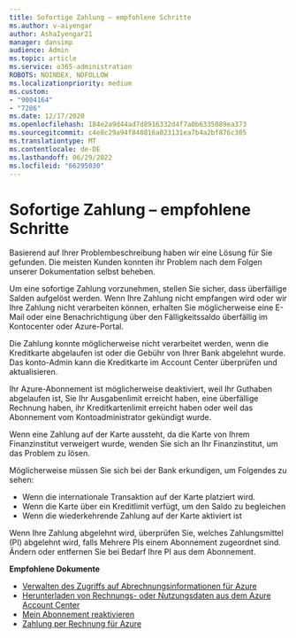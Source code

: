 ```yaml
---
title: Sofortige Zahlung – empfohlene Schritte
ms.author: v-aiyengar
author: AshaIyengar21
manager: dansimp
audience: Admin
ms.topic: article
ms.service: o365-administration
ROBOTS: NOINDEX, NOFOLLOW
ms.localizationpriority: medium
ms.custom:
- "9004164"
- "7286"
ms.date: 12/17/2020
ms.openlocfilehash: 184e2a9d44ad7d8916332d4f7a0b6335089ea373
ms.sourcegitcommit: c4e8c29a94f840816a023131ea7b4a2bf876c305
ms.translationtype: MT
ms.contentlocale: de-DE
ms.lasthandoff: 06/29/2022
ms.locfileid: "66295030"
---
```

# <a name="make-immediate-payment---recommended-steps"></a>Sofortige Zahlung – empfohlene Schritte

Basierend auf Ihrer Problembeschreibung haben wir eine Lösung für Sie gefunden. Die meisten Kunden konnten ihr Problem nach dem Folgen unserer Dokumentation selbst beheben.

Um eine sofortige Zahlung vorzunehmen, stellen Sie sicher, dass überfällige Salden aufgelöst werden. Wenn Ihre Zahlung nicht empfangen wird oder wir Ihre Zahlung nicht verarbeiten können, erhalten Sie möglicherweise eine E-Mail oder eine Benachrichtigung über den Fälligkeitssaldo überfällig im Kontocenter oder Azure-Portal. 

Die Zahlung konnte möglicherweise nicht verarbeitet werden, wenn die Kreditkarte abgelaufen ist oder die Gebühr von Ihrer Bank abgelehnt wurde. Das konto-Admin kann die Kreditkarte im Account Center überprüfen und aktualisieren. 

Ihr Azure-Abonnement ist möglicherweise deaktiviert, weil Ihr Guthaben abgelaufen ist, Sie Ihr Ausgabenlimit erreicht haben, eine überfällige Rechnung haben, ihr Kreditkartenlimit erreicht haben oder weil das Abonnement vom Kontoadministrator gekündigt wurde.  

Wenn eine Zahlung auf der Karte aussteht, da die Karte von Ihrem Finanzinstitut verweigert wurde, wenden Sie sich an Ihr Finanzinstitut, um das Problem zu lösen.  

Möglicherweise müssen Sie sich bei der Bank erkundigen, um Folgendes zu sehen:

- Wenn die internationale Transaktion auf der Karte platziert wird. 
- Wenn die Karte über ein Kreditlimit verfügt, um den Saldo zu begleichen 
- Wenn die wiederkehrende Zahlung auf der Karte aktiviert ist 

Wenn Ihre Zahlung abgelehnt wird, überprüfen Sie, welches Zahlungsmittel (PI) abgelehnt wird, falls Mehrere PIs einem Abonnement zugeordnet sind. Ändern oder entfernen Sie bei Bedarf Ihre PI aus dem Abonnement. 

**Empfohlene Dokumente** 

- [Verwalten des Zugriffs auf Abrechnungsinformationen für Azure](https://docs.microsoft.com/azure/billing/billing-manage-access?WT.mc_id=Portal-Microsoft_Azure_Support)
- [Herunterladen von Rechnungs- oder Nutzungsdaten aus dem Azure Account Center](https://docs.microsoft.com/azure/billing/billing-download-azure-invoice-daily-usage-date?WT.mc_id=Portal-Microsoft_Azure_Support)
- [Mein Abonnement reaktivieren](https://docs.microsoft.com/azure/billing/billing-subscription-become-disable?WT.mc_id=Portal-Microsoft_Azure_Support)
- [Zahlung per Rechnung für Azure](https://docs.microsoft.com/azure/cost-management-billing/manage/pay-by-invoice) 